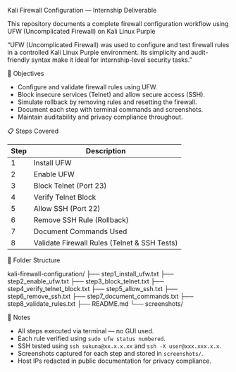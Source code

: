 Kali Firewall Configuration — Internship Deliverable

This repository documents a complete firewall configuration workflow using UFW (Uncomplicated Firewall) on Kali Linux Purple

“UFW (Uncomplicated Firewall) was used to configure and test firewall rules in a controlled Kali Linux Purple environment. Its simplicity and audit-friendly syntax make it ideal for internship-level security tasks.”

🔐 Objectives

- Configure and validate firewall rules using UFW.
- Block insecure services (Telnet) and allow secure access (SSH).
- Simulate rollback by removing rules and resetting the firewall.
- Document each step with terminal commands and screenshots.
- Maintain auditability and privacy compliance throughout.

📋 Steps Covered

| Step | Description |
|------|-------------|
| 1    | Install UFW |
| 2    | Enable UFW |
| 3    | Block Telnet (Port 23) |
| 4    | Verify Telnet Block |
| 5    | Allow SSH (Port 22) |
| 6    | Remove SSH Rule (Rollback) |
| 7    | Document Commands Used |
| 8    | Validate Firewall Rules (Telnet & SSH Tests) |


📁 Folder Structure

kali-firewall-configuration/ ├── step1_install_ufw.txt ├── step2_enable_ufw.txt ├── step3_block_telnet.txt ├── step4_verify_telnet_block.txt ├── step5_allow_ssh.txt ├── step6_remove_ssh.txt ├── step7_document_commands.txt ├── step8_validate_rules.txt ├── README.md └── screenshots/

🧠 Notes

- All steps executed via terminal — no GUI used.
- Each rule verified using `sudo ufw status numbered`.
- SSH tested using `ssh sukuna@xx.x.x.xx` and `ssh -X user@xxx.xxx.x.x`.
- Screenshots captured for each step and stored in `screenshots/`.
- Host IPs redacted in public documentation for privacy compliance.
